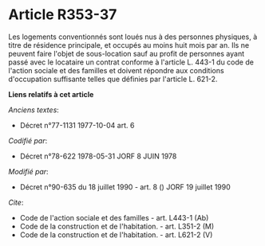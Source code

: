 # Article R353-37

Les logements conventionnés sont loués nus à des personnes physiques, à titre de résidence principale, et occupés au moins
huit mois par an. Ils ne peuvent faire l'objet de sous-location sauf au profit de personnes ayant passé avec le locataire un
contrat conforme à l'article L. 443-1 du code de l'action sociale et des familles et doivent répondre aux conditions
d'occupation suffisante telles que définies par l'article L. 621-2.

**Liens relatifs à cet article**

_Anciens textes_:

  - Décret n°77-1131 1977-10-04 art. 6

_Codifié par_:

  - Décret n°78-622 1978-05-31 JORF 8 JUIN 1978

_Modifié par_:

  - Décret n°90-635 du 18 juillet 1990 - art. 8 () JORF 19 juillet 1990

_Cite_:

  - Code de l'action sociale et des familles - art. L443-1 (Ab)
  - Code de la construction et de l'habitation. - art. L351-2 (M)
  - Code de la construction et de l'habitation. - art. L621-2 (V)
